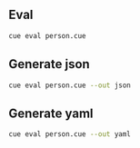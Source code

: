 ## Eval

```bash
cue eval person.cue 
```

## Generate json

```bash
cue eval person.cue --out json
```

## Generate yaml

```bash
cue eval person.cue --out yaml
```
